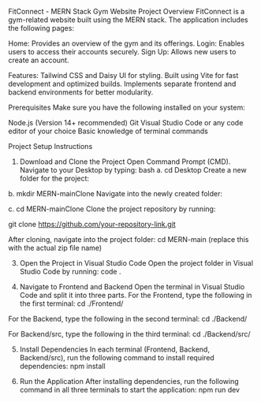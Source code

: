 FitConnect - MERN Stack Gym Website
Project Overview
FitConnect is a gym-related website built using the MERN stack.
The application includes the following pages:

Home: Provides an overview of the gym and its offerings.
Login: Enables users to access their accounts securely.
Sign Up: Allows new users to create an account.

Features:
Tailwind CSS and Daisy UI for styling.
Built using Vite for fast development and optimized builds.
Implements separate frontend and backend environments for better modularity.

Prerequisites
Make sure you have the following installed on your system:

Node.js (Version 14+ recommended)
Git
Visual Studio Code or any code editor of your choice
Basic knowledge of terminal commands

Project Setup Instructions
1. Download and Clone the Project
Open Command Prompt (CMD).
Navigate to your Desktop by typing:
bash
a.
cd Desktop
Create a new folder for the project:

b.
mkdir MERN-mainClone
Navigate into the newly created folder:

c.
cd MERN-mainClone
Clone the project repository by running:

git clone https://github.com/your-repository-link.git

After cloning, navigate into the project folder:
cd MERN-main (replace this with the actual zip file name)

3. Open the Project in Visual Studio Code
Open the project folder in Visual Studio Code by running:
code .

4. Navigate to Frontend and Backend
Open the terminal in Visual Studio Code and split it into three parts.
For the Frontend, type the following in the first terminal:
cd ./Frontend/

For the Backend, type the following in the second terminal:
cd ./Backend/

For Backend/src, type the following in the third terminal:
cd ./Backend/src/

5. Install Dependencies
In each terminal (Frontend, Backend, Backend/src), run the following command to install required dependencies:
npm install

7. Run the Application
After installing dependencies, run the following command in all three terminals to start the application:
npm run dev
